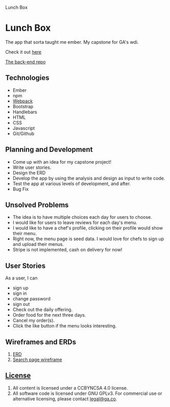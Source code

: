 Lunch Box

# Lunch Box

The app that sorta taught me ember.
My capstone for GA's wdi.

Check it out <a href="https://sujkid.github.io/capstone-front-end/">here</a>

<a href="https://github.com/sujkid/capstone-back-end">The back-end repo</a>

## Technologies

-   Ember
-   npm
-   [Webpack](https://webpack.github.io)
-   Bootstrap
-   Handlebars
-   HTML
-   CSS
-   Javascript
-   Git/Github

## Planning and Development

-   Come up with an idea for my capstone project!
-   Write user stories.
-   Design the ERD
-   Develop the app by using the analysis and design as input to write code.
-   Test the app at various levels of development, and after.
-   Bug Fix

## Unsolved Problems

-  The idea is to have multiple choices each day for users to choose.
-  I would like for users to leave reviews for each day's menu.
-  I would like to have a chef's profile, clicking on their profile would
   show their menu.
-  Right now, the menu page is seed data. I would love for chefs to sign up
   and upload their menus.
-  Stripe is not implemented, cash on delivery for now!

## User Stories

As a user, I can
  -  sign up
  -  sign in
  -  change password
  -  sign out
  -  Check out the daily offering.
  -  Order food for the next three days.
  -  Cancel my order(s).
  -  Click the like button if the menu looks interesting.

## Wireframes and ERDs

1. <a href="./ERD/LunchBox.png">ERD</a>
1. <a href="./Wireframes/IMG_7379.JPG">Search page wireframe</a>

## [License](LICENSE)

1.  All content is licensed under a CC­BY­NC­SA 4.0 license.
1.  All software code is licensed under GNU GPLv3. For commercial use or
    alternative licensing, please contact legal@ga.co.

